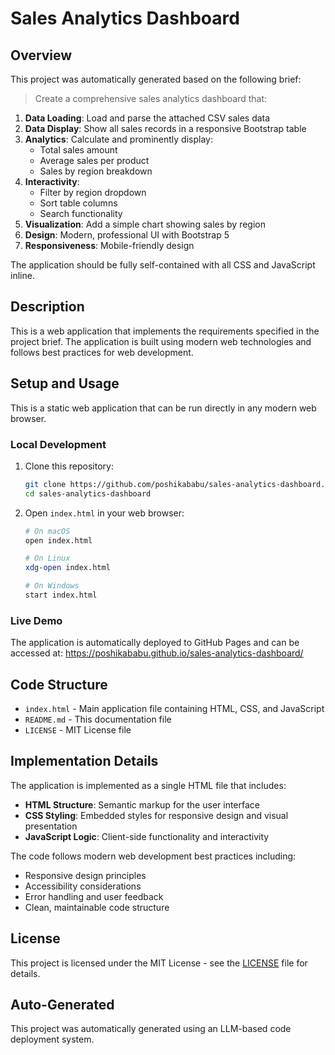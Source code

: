 # Sales Analytics Dashboard

## Overview

This project was automatically generated based on the following brief:

> Create a comprehensive sales analytics dashboard that:

1. **Data Loading**: Load and parse the attached CSV sales data
2. **Data Display**: Show all sales records in a responsive Bootstrap table
3. **Analytics**: Calculate and prominently display:
   - Total sales amount
   - Average sales per product
   - Sales by region breakdown
4. **Interactivity**: 
   - Filter by region dropdown
   - Sort table columns
   - Search functionality
5. **Visualization**: Add a simple chart showing sales by region
6. **Design**: Modern, professional UI with Bootstrap 5
7. **Responsiveness**: Mobile-friendly design

The application should be fully self-contained with all CSS and JavaScript inline.

## Description

This is a web application that implements the requirements specified in the project brief. The application is built using modern web technologies and follows best practices for web development.

## Setup and Usage

This is a static web application that can be run directly in any modern web browser.

### Local Development

1. Clone this repository:
   ```bash
   git clone https://github.com/poshikababu/sales-analytics-dashboard.git
   cd sales-analytics-dashboard
   ```

2. Open `index.html` in your web browser:
   ```bash
   # On macOS
   open index.html
   
   # On Linux
   xdg-open index.html
   
   # On Windows
   start index.html
   ```

### Live Demo

The application is automatically deployed to GitHub Pages and can be accessed at:
https://poshikababu.github.io/sales-analytics-dashboard/

## Code Structure

- `index.html` - Main application file containing HTML, CSS, and JavaScript
- `README.md` - This documentation file
- `LICENSE` - MIT License file

## Implementation Details

The application is implemented as a single HTML file that includes:

- **HTML Structure**: Semantic markup for the user interface
- **CSS Styling**: Embedded styles for responsive design and visual presentation
- **JavaScript Logic**: Client-side functionality and interactivity

The code follows modern web development best practices including:
- Responsive design principles
- Accessibility considerations
- Error handling and user feedback
- Clean, maintainable code structure

## License

This project is licensed under the MIT License - see the [LICENSE](LICENSE) file for details.

## Auto-Generated

This project was automatically generated using an LLM-based code deployment system.
